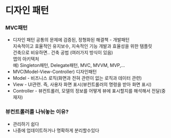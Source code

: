 # 디자인 패턴
### MVC패턴
- 디자인 패턴
공통의 문제에 검증된, 정형화된 해결책 - 개발패턴  
지속적이고 효율적인 유지보수, 지속적인 기능 개발과 효율성을 위한 템플릿  
건축으로 비유하면.. 건축 공법 (여러가지 방식이 있음)  
앱의 아키텍처  
예) Singleton패턴, Delegate패턴, MVC, MVVM, MVP,...
- MVC(Model-View-Controller) 디자인패턴
- Model - 비즈니스 로직(화면과 전혀 관련이 없는 로직과 데이터 관련)
- View - UI관련. 즉, 사용자 화면 표시(뷰컨트롤러의 명령을 받아 화면 표시)
- Controller - 뷰컨트롤러, 모델의 정보를 어떻게 뷰에 표시할지를 해석해서 전달(중재자)

### 뷰컨트롤러를 나눠놓는 이유?
- 관리하기 쉽다
- 나중에 업데이트하거나 명확하게 분리할수있다
